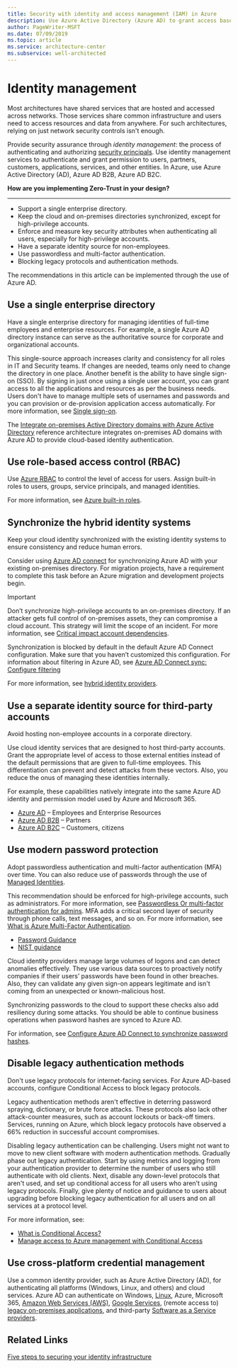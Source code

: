 ```yaml
---
title: Security with identity and access management (IAM) in Azure
description: Use Azure Active Directory (Azure AD) to grant access based on identity authentication and authorization.
author: PageWriter-MSFT
ms.date: 07/09/2019
ms.topic: article
ms.service: architecture-center
ms.subservice: well-architected
---
```


# Identity management

Most architectures have shared services that are hosted and accessed across networks. Those services share common infrastructure and users need to access resources and data from anywhere. For such architectures, relying on just network security controls isn't enough. 

Provide security assurance through _identity management_: the process of authenticating and authorizing [security principals](/windows/security/identity-protection/access-control/security-principals). Use identity management services to authenticate and grant permission to users, partners, customers, applications, services, and other entities. In Azure, use Azure Active Directory (AD), Azure AD B2B, Azure AD B2C.

**How are you implementing Zero-Trust in your design?**
*** 

- Support a single enterprise directory.
- Keep the cloud and on-premises directories synchronized, except for high-privilege accounts.
- Enforce and measure key security attributes when authenticating all users, especially for high-privilege accounts.
- Have a separate identity source for non-employees.
- Use passwordless and multi-factor authentication.
- Blocking legacy protocols and authentication methods.

The recommendations in this article can be implemented through the use of Azure AD. 

## Use a single enterprise directory

Have a single enterprise directory for managing identities of full-time employees and enterprise resources. For example, a single Azure AD directory instance can serve as the authoritative source for corporate and organizational accounts.

This single-source approach increases clarity and consistency for all roles in IT and Security teams. If changes are needed, teams only need to change the directory in one place. Another benefit is the ability to have single sign-on (SSO). By signing in just once using a single user account, you can grant access to all the applications and resources as per the business needs. Users don't have to manage multiple sets of usernames and passwords and you can provision or de-provision application access automatically. For more information, see [Single sign-on](https://azure.microsoft.com/documentation/videos/overview-of-single-sign-on/). 

The [Integrate on-premises Active Directory domains with Azure Active Directory](../../reference-architectures/identity/azure-ad.md) reference architecture integrates on-premises AD domains with Azure AD to provide cloud-based identity authentication.

## Use role-based access control (RBAC)
Use [Azure RBAC](/azure/role-based-access-control/overview) to control the level of access for users. Assign built-in roles to users, groups, service principals, and managed identities.

For more information, see [Azure built-in roles](/azure/role-based-access-control/built-in-roles).

## Synchronize the hybrid identity systems

Keep your cloud identity synchronized with the existing identity systems to ensure consistency and reduce human errors. 

Consider using [Azure AD connect](/azure/active-directory/connect/active-directory-aadconnect) for synchronizing Azure AD with your existing on-premises directory. For migration projects, have a requirement to complete this task before an Azure migration and development projects begin.

> [!IMPORTANT]
> Don’t synchronize high-privilege accounts to an on-premises directory. If an attacker gets full control of on-premises assets, they can compromise a cloud account.  This strategy will limit the scope of an incident. For more information, see [Critical impact account dependencies](./critical-impact-accounts.md#critical-impact-admin-dependencies--accountworkstation).
>
>
> Synchronization is blocked by default in the default Azure AD Connect configuration. Make sure that you haven’t customized this configuration. For information about filtering in Azure AD, see [Azure AD Connect sync: Configure filtering](/azure/active-directory/hybrid/how-to-connect-sync-configure-filtering)

For more information, see [hybrid identity providers](/azure/active-directory/hybrid/whatis-hybrid-identity).

## Use a separate identity source for third-party accounts

Avoid hosting non-employee accounts in a corporate directory. 

Use cloud identity services that are designed to host third-party accounts. Grant the appropriate level of access to those external entities instead of the default permissions that are given to full-time employees. This differentiation can prevent and detect attacks from these vectors. Also, you reduce the onus of managing these identities internally.

For example, these capabilities natively integrate into the same Azure AD identity and permission model used by Azure and Microsoft 365.

- [Azure AD](/azure/active-directory/) – Employees and Enterprise Resources
- [Azure AD B2B](/azure/active-directory/b2b/) – Partners
- [Azure AD B2C](/azure/active-directory-b2c/) – Customers, citizens

## Use modern password protection

Adopt passwordless authentication and multi-factor authentication (MFA) over time. You can also reduce use of passwords through the use of [Managed Identities](/azure/active-directory/managed-identities-azure-resources/overview).

This recommendation should be enforced for high-privilege accounts, such as administrators. For more information, see [Passwordless Or multi-factor authentication for admins](./critical-impact-accounts.md#passwordless-or-multi-factor-authentication-for-admins). MFA adds a critical second layer of security through phone calls, text messages, and so on. For more information, see [What is Azure Multi-Factor Authentication](/azure/security/fundamentals/identity-management-overview#multi-factor-authentication).

- [Password Guidance](https://www.microsoft.com/research/publication/password-guidance/)
- [NIST guidance](https://pages.nist.gov/800-63-3/sp800-63b.html)

Cloud identity providers manage large volumes of logons and can detect anomalies effectively. They use various data sources to proactively notify companies if their users’ passwords have been found in other breaches. Also, they can validate any given sign-on appears legitimate and isn't coming from an unexpected or known-malicious host.

Synchronizing passwords to the cloud to support these checks also add resiliency during some attacks. You should be able to continue business operations when password hashes are synced to Azure AD. 

For information, see [Configure Azure AD Connect to synchronize password hashes](/azure/active-directory/connect/active-directory-aadconnectsync-implement-password-hash-synchronization).


## Disable legacy authentication methods

Don't use legacy protocols for internet-facing services. For Azure AD-based accounts, configure Conditional Access to block legacy protocols.

Legacy authentication methods aren't effective in deterring password spraying, dictionary, or brute force attacks. These protocols also lack other attack-counter measures, such as account lockouts or back-off timers. Services, running on Azure, which block legacy protocols have observed a 66% reduction in successful account compromises. 

Disabling legacy authentication can be challenging. Users might not want to move to new client software with modern authentication methods. Gradually phase out legacy authentication. Start by using metrics and logging from your authentication provider to determine the number of users who still authenticate with old clients. Next, disable any down-level protocols that aren't used, and set up conditional access for all users who aren’t using legacy protocols. Finally, give plenty of notice and guidance to users about upgrading before blocking legacy authentication for all users and on all services at a protocol level.

For more information, see:
- [What is Conditional Access?](/azure/active-directory/conditional-access/overview)
- [Manage access to Azure management with Conditional Access](/azure/role-based-access-control/conditional-access-azure-management)


## Use cross-platform credential management

Use a common identity provider, such as Azure Active Directory (AD), for authenticating all platforms (Windows, Linux, and others) and cloud services. Azure AD can authenticate on Windows, [Linux](/azure/virtual-machines/linux/login-using-aad), Azure, Microsoft 365, [Amazon Web Services (AWS)](/azure/active-directory/saas-apps/amazon-web-service-tutorial), [Google Services](/azure/active-directory/saas-apps/google-apps-tutorial), (remote access to) [legacy on-premises applications](/azure/active-directory/manage-apps/application-proxy), and third-party [Software as a Service providers](/azure/active-directory/saas-apps/tutorial-list).

## Related Links
[Five steps to securing your identity infrastructure](/azure/security/fundamentals/steps-secure-identity)

